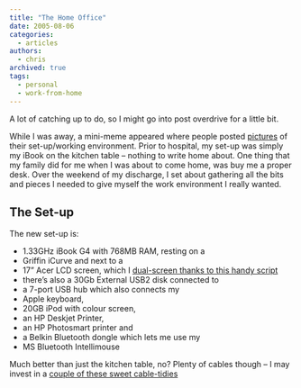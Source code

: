```yaml
---
title: "The Home Office"
date: 2005-08-06
categories:
  - articles
authors:
  - chris
archived: true
tags:
  - personal
  - work-from-home
---
```


A lot of catching up to do, so I might go into post overdrive for a little bit.

While I was away, a mini-meme appeared where people posted [pictures](https://web.archive.org/web/20060422031042/http://joshuaink.com/blog/366/the-office) of their set-up/working environment. Prior to hospital, my set-up was simply my iBook on the kitchen table – nothing to write home about. One thing that my family did for me when I was about to come home, was buy me a proper desk. Over the weekend of my discharge, I set about gathering all the bits and pieces I needed to give myself the work environment I really wanted.

## The Set-up

The new set-up is:

- 1.33GHz iBook G4 with 768MB RAM, resting on a
- Griffin iCurve and next to a
- 17” Acer LCD screen, which I [dual-screen thanks to this handy script](https://web.archive.org/web/20060422031042/http://www.rutemoeller.com/mp/ibook/ibook_e.html)
- there’s also a 30Gb External USB2 disk connected to
- a 7-port USB hub which also connects my
- Apple keyboard,
- 20GB iPod with colour screen,
- an HP Deskjet Printer,
- an HP Photosmart printer and
- a Belkin Bluetooth dongle which lets me use my
- MS Bluetooth Intellimouse

Much better than just the kitchen table, no? Plenty of cables though – I may invest in a [couple of these sweet cable-tidies](https://web.archive.org/web/20060422031042/http://www.radtech.us/Products/CableYoYo.aspx)
